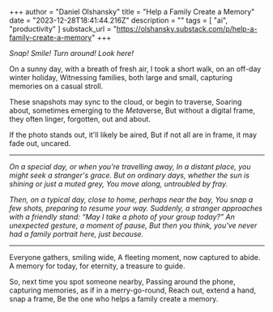 +++
author = "Daniel Olshansky"
title = "Help a Family Create a Memory"
date = "2023-12-28T18:41:44.216Z"
description = ""
tags = [
    "ai", "productivity"
]
substack_url = "https://olshansky.substack.com/p/help-a-family-create-a-memory"
+++

_Snap! Smile! Turn around! Look here!_

On a sunny day, with a breath of fresh air,
I took a short walk, on an off-day winter holiday,
Witnessing families, both large and small, capturing memories on a casual stroll.

These snapshots may sync to the cloud, or begin to traverse,
Soaring about, sometimes emerging to the *Meta*verse,
But without a digital frame, they often linger, forgotten, out and about.

If the photo stands out, it'll likely be aired,
But if not all are in frame, it may fade out, uncared.

---

_On a special day, or when you’re travelling away,
In a distant place, you might seek a stranger's grace.
But on ordinary days, whether the sun is shining or just a muted grey,
You move along, untroubled by fray._

_Then, on a typical day, close to home, perhaps near the bay,
You snap a few shots, preparing to resume your way.
Suddenly, a stranger approaches with a friendly stand:
“May I take a photo of your group today?”
An unexpected gesture, a moment of pause,
But then you think, you've never had a family portrait here, just because._

---

Everyone gathers, smiling wide,
A fleeting moment, now captured to abide.
A memory for today, for eternity, a treasure to guide.

So, next time you spot someone nearby,
Passing around the phone, capturing memories, as if in a merry-go-round,
Reach out, extend a hand, snap a frame,
Be the one who helps a family create a memory.
